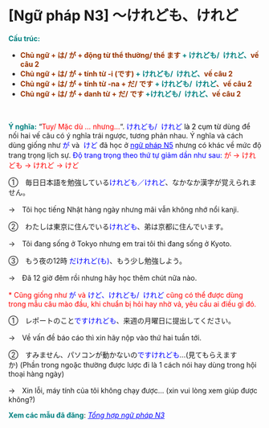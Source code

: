 # [Ngữ pháp N3] ～けれども、けれど
<div class="entry-content">
<p><span style="color: #008080;"><strong>Cấu trúc:</strong></span></p>
<ul>
<li><span style="color: #008080;"><strong><span style="color: #993300;">Chủ ngữ + は/ が + động từ thể thường/ thể ます</span> + けれども/  けれど、<span style="color: #993300;">vế câu 2</span></strong></span></li>
<li><span style="color: #008080;"><strong><span style="color: #993300;">Chủ ngữ + は/ が + tính từ -i (です)</span> + けれども/  けれど、<span style="color: #993300;">vế câu 2</span></strong></span></li>
<li><span style="color: #008080;"><strong><span style="color: #993300;">Chủ ngữ + は/ が + tính từ -na + だ/ です</span> + けれども/  けれど<span style="color: #993300;">、vế câu 2</span></strong></span></li>
<li><span style="color: #008080;"><strong><span style="color: #993300;">Chủ ngữ + は/ が + danh từ + だ/ です</span> +けれども/  けれど、<span style="color: #993300;">vế câu 2</span></strong></span></li>
</ul>

<br/>
</p>
<p><span style="color: #008080;"><strong>Ý nghĩa:</strong></span> “<span style="color: #ff0000;">Tuy/ Mặc dù … nhưng…</span>“. <span style="color: #0000ff;"> けれども/  けれど<span style="color: #000000;"> là 2 cụm từ</span></span> dùng để nối hai vế câu có ý nghĩa trái ngược, tương phản nhau. Ý nghĩa và cách dùng giống như <span style="color: #0000ff;">が</span> và <span style="color: #0000ff;"> けど</span> đã học ở <span style="color: #0000ff;"><a href="https://bikae.net/ngu-phap/ngu-phap-n5-ga-kedo/" style="color: #0000ff;" target="_blank">ngữ pháp N5</a></span> nhưng có khác về mức độ trang trọng lịch sự. <span style="color: #0000ff;">Độ trang trọng theo thứ tự giảm dần như sau: <span style="color: #ff0000;">が → けれども → けれど → けど</span></span></p>
<p>①　毎日日本語を勉強している<span style="color: #0000ff;">けれども／けれど</span>、なかなか漢字が覚えられません。</p>
<p>→　Tôi học tiếng Nhật hàng ngày nhưng mãi vẫn không nhớ nổi kanji.</p>
<p>②　わたしは東京に住んでいる<span style="color: #0000ff;">けれども</span>、弟は京都に住んでいます。</p>
<p>→　Tôi đang sống ở Tokyo nhưng em trai tôi thì đang sống ở Kyoto.</p>
<p>③　もう夜の12時 <span style="color: #0000ff;">だけれど(も)</span>、もう少し勉強しよう。</p>
<p>→　Đã 12 giờ đêm rồi nhưng hãy học thêm chút nữa nào.</p>
<p><span style="color: #ff0000;">* Cũng giống như<span style="color: #0000ff;"> が</span> và <span style="color: #0000ff;">けど、けれども/  けれど</span> cũng có thể được dùng trong mẫu câu mào đầu, khi chuẩn bị hỏi hay nhờ vả, yêu cầu ai điều gì đó.</span></p>
<p>①　レポートのこと<span style="color: #0000ff;">ですけれども</span>、来週の月曜日に提出してください。</p>
<p>→　Về vấn đề báo cáo thì xin hãy nộp vào thứ hai tuần tới.</p>
<p>②　すみません、パソコンが動かないの<span style="color: #0000ff;">ですけれども</span>…(見てもらえますか) (Phần trong ngoặc thường được lược đi là 1 cách nói hay dùng trong hội thoại hàng ngày)</p>
<p>→　Xin lỗi, máy tính của tôi không chạy được… (xin vui lòng xem giúp được không?)</p>
<p><strong><span style="color: #008080;">Xem các mẫu đã đăng</span></strong>: <span style="color: #0000ff;"><em><a href="https://bikae.net/ngu-phap/tong-hop-ngu-phap-n3/" style="color: #0000ff;" target="_blank">Tổng hợp ngữ pháp N3</a></em></span></p>

</div>